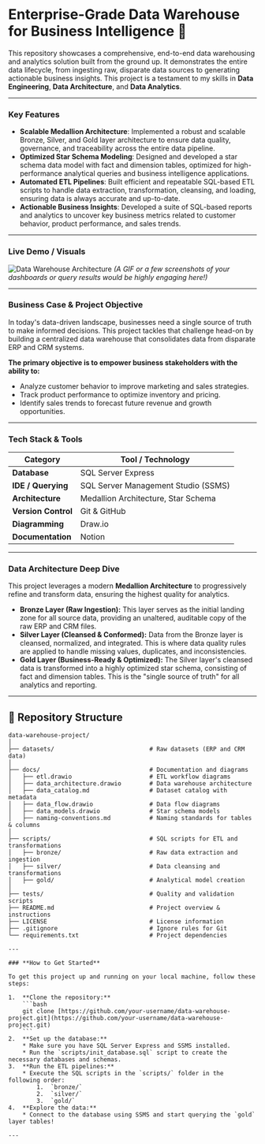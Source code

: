 # Enterprise-Grade Data Warehouse for Business Intelligence 🚀

This repository showcases a comprehensive, end-to-end data warehousing and analytics solution built from the ground up. It demonstrates the entire data lifecycle, from ingesting raw, disparate data sources to generating actionable business insights. This project is a testament to my skills in **Data Engineering**, **Data Architecture**, and **Data Analytics**.

---

### **Key Features**
* **Scalable Medallion Architecture**: Implemented a robust and scalable Bronze, Silver, and Gold layer architecture to ensure data quality, governance, and traceability across the entire data pipeline.
* **Optimized Star Schema Modeling**: Designed and developed a star schema data model with fact and dimension tables, optimized for high-performance analytical queries and business intelligence applications.
* **Automated ETL Pipelines**: Built efficient and repeatable SQL-based ETL scripts to handle data extraction, transformation, cleansing, and loading, ensuring data is always accurate and up-to-date.
* **Actionable Business Insights**: Developed a suite of SQL-based reports and analytics to uncover key business metrics related to customer behavior, product performance, and sales trends.

---

### **Live Demo / Visuals**

![Data Warehouse Architecture](https://github.com/user-attachments/assets/bc07b98f-7477-4b62-9f21-75f91c9a3ce0)
*(A GIF or a few screenshots of your dashboards or query results would be highly engaging here!)*

---

### **Business Case & Project Objective**

In today's data-driven landscape, businesses need a single source of truth to make informed decisions. This project tackles that challenge head-on by building a centralized data warehouse that consolidates data from disparate ERP and CRM systems.

**The primary objective is to empower business stakeholders with the ability to:**
* Analyze customer behavior to improve marketing and sales strategies.
* Track product performance to optimize inventory and pricing.
* Identify sales trends to forecast future revenue and growth opportunities.

---

### **Tech Stack & Tools**

| Category          | Tool / Technology                                      |
| ----------------- | ------------------------------------------------------ |
| **Database** | SQL Server Express                                     |
| **IDE / Querying**| SQL Server Management Studio (SSMS)                    |
| **Architecture** | Medallion Architecture, Star Schema                    |
| **Version Control**| Git & GitHub                                           |
| **Diagramming** | Draw.io                                                |
| **Documentation** | Notion                                                 |

---

### **Data Architecture Deep Dive**

This project leverages a modern **Medallion Architecture** to progressively refine and transform data, ensuring the highest quality for analytics.

* **Bronze Layer (Raw Ingestion):** This layer serves as the initial landing zone for all source data, providing an unaltered, auditable copy of the raw ERP and CRM files.
* **Silver Layer (Cleansed & Conformed):** Data from the Bronze layer is cleansed, normalized, and integrated. This is where data quality rules are applied to handle missing values, duplicates, and inconsistencies.
* **Gold Layer (Business-Ready & Optimized):** The Silver layer's cleansed data is transformed into a highly optimized star schema, consisting of fact and dimension tables. This is the "single source of truth" for all analytics and reporting.

---

## 📂 Repository Structure

```text
data-warehouse-project/
│
├── datasets/                           # Raw datasets (ERP and CRM data)
│
├── docs/                               # Documentation and diagrams
│   ├── etl.drawio                      # ETL workflow diagrams
│   ├── data_architecture.drawio        # Data warehouse architecture
│   ├── data_catalog.md                 # Dataset catalog with metadata
│   ├── data_flow.drawio                # Data flow diagrams
│   ├── data_models.drawio              # Star schema models
│   ├── naming-conventions.md           # Naming standards for tables & columns
│
├── scripts/                            # SQL scripts for ETL and transformations
│   ├── bronze/                         # Raw data extraction and ingestion
│   ├── silver/                         # Data cleansing and transformations
│   ├── gold/                           # Analytical model creation
│
├── tests/                              # Quality and validation scripts
├── README.md                           # Project overview & instructions
├── LICENSE                             # License information
├── .gitignore                          # Ignore rules for Git
└── requirements.txt                    # Project dependencies

---

### **How to Get Started**

To get this project up and running on your local machine, follow these steps:

1.  **Clone the repository:**
    ```bash
    git clone [https://github.com/your-username/data-warehouse-project.git](https://github.com/your-username/data-warehouse-project.git)
    ```
2.  **Set up the database:**
    * Make sure you have SQL Server Express and SSMS installed.
    * Run the `scripts/init_database.sql` script to create the necessary databases and schemas.
3.  **Run the ETL pipelines:**
    * Execute the SQL scripts in the `scripts/` folder in the following order:
        1.  `bronze/`
        2.  `silver/`
        3.  `gold/`
4.  **Explore the data:**
    * Connect to the database using SSMS and start querying the `gold` layer tables!

---
